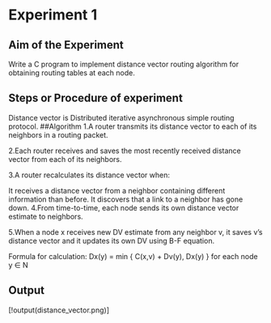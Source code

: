 # Experiment 1

## Aim of the Experiment
Write a C program to implement distance vector routing algorithm for obtaining routing tables at each node.

## Steps or Procedure of experiment
Distance vector is Distributed iterative asynchronous simple routing protocol.
 ##Algorithm
 1.A router transmits its distance vector to each of its neighbors in a routing packet.

2.Each router receives and saves the most recently received distance vector from each of its neighbors.

3.A router recalculates its distance vector when:

It receives a distance vector from a neighbor containing different information than before.
It discovers that a link to a neighbor has gone down.
4.From time-to-time, each node sends its own distance vector estimate to neighbors.

5.When a node x receives new DV estimate from any neighbor v, it saves v’s distance vector and it updates its own DV using B-F equation.

Formula for calculation: Dx(y) = min { C(x,v) + Dv(y), Dx(y) } for each node y ∈ N
 
## Output
[!output(distance_vector.png)]
